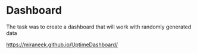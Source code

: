 # Dashboard

The task was to create a dashboard that will work with randomly generated data

https://miraneek.github.io/UptimeDashboard/
